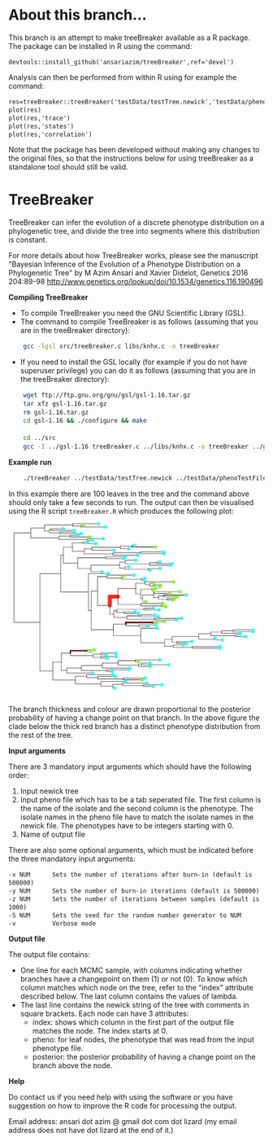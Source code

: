 # About this branch...

This branch is an attempt to make treeBreaker available as a R package. The package can be installed in R using the command:
```
devtools::install_github('ansariazim/treeBreaker',ref='devel')
```

Analysis can then be performed from within R using for example the command:
```
res=treeBreaker::treeBreaker('testData/testTree.newick','testData/phenoTestFile.txt','out')
plot(res)
plot(res,'trace')
plot(res,'states')
plot(res,'correlation')
```

Note that the package has been developed without making any changes to the original files, so that the instructions below for using treeBreaker as a standalone tool should still be valid.

# TreeBreaker
TreeBreaker can infer the evolution of a discrete phenotype distribution on a phylogenetic tree, and divide the tree into segments where this distribution is constant.

For more details about how TreeBreaker works, please see the manuscript "Bayesian Inference of the Evolution of a Phenotype Distribution on a Phylogenetic Tree" by M Azim Ansari and Xavier Didelot, Genetics 2016 204:89-98 http://www.genetics.org/lookup/doi/10.1534/genetics.116.190496

**Compiling TreeBreaker**
- To compile TreeBreaker you need the GNU Scientific Library (GSL).
- The command to compile TreeBreaker is as follows (assuming that you are in the treeBreaker directory):
```bash
    gcc -lgsl src/treeBreaker.c libs/knhx.c -o treeBreaker
```
- If you need to install the GSL locally (for example if you do not have superuser privilege) you can do it as follows (assuming that you are in the treeBreaker directory):  
```bash
    wget ftp://ftp.gnu.org/gnu/gsl/gsl-1.16.tar.gz  
    tar xfz gsl-1.16.tar.gz  
    rm gsl-1.16.tar.gz  
    cd gsl-1.16 && ./configure && make  
  
    cd ../src  
    gcc -I ../gsl-1.16 treeBreaker.c ../libs/knhx.c -o treeBreaker ../gsl-1.16/.libs/libgsl.a -lm 
```
**Example run**
```bash
    ./treeBreaker ../testData/testTree.newick ../testData/phenoTestFile.txt outfile
```

In this example there are 100 leaves in the tree and the command above should only take a few seconds to run. The output can then be visualised using the R script `treeBreaker.R` which produces the following plot:
<img src="https://raw.githubusercontent.com/ansariazim/treeBreaker/master/testData/testData.png" width="500">

The branch thickness and colour are drawn proportional to the posterior probability of having a change point on that branch. In the above figure the clade below the thick red branch has a distinct phenotype distribution from the rest of the tree.

**Input arguments**

There are 3 mandatory input arguments which should have the following order:
  1. Input newick tree
  2. Input pheno file which has to be a tab seperated file. The first column is the name of the isolate and the second column is the phenotype.
    The isolate names in the pheno file have to match the isolate names in the newick file. The phenotypes have to be integers starting with 0.
  3. Name of output file
    
There are also some optional arguments, which must be indicated before the three mandatory input arguments:

    -x NUM      Sets the number of iterations after burn-in (default is 500000)
    -y NUM      Sets the number of burn-in iterations (default is 500000)
    -z NUM      Sets the number of iterations between samples (default is 1000)
    -S NUM      Sets the seed for the random number generator to NUM
    -v          Verbose mode

**Output file**

The output file contains: 
- One line for each MCMC sample, with columns indicating whether branches have a changepoint on them (1) or not (0). To know which column matches which node on the tree, refer to the "index" attribute described below. The last column contains the values of lambda.
- The last line contains the newick string of the tree with comments in square brackets. Each node can have 3 attributes:
    - index: shows which column in the first part of the output file matches the node. The index starts at 0.
    - pheno: for leaf nodes, the phenotype that was read from the input phenotype file.
    - posterior: the posterior probability of having a change point on the branch above the node.

**Help**

Do contact us if you need help with using the software or you have suggestion on how to improve the R code for processing the output.

Email address: ansari dot azim @ gmail dot com dot lizard (my email address does not have dot lizard at the end of it.)
